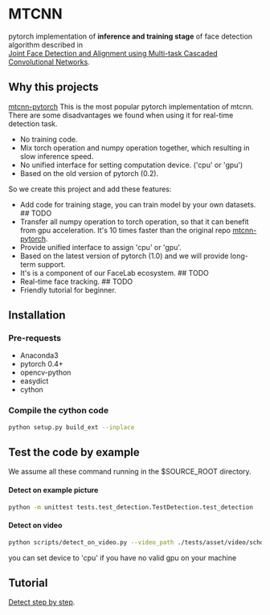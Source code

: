 # MTCNN

pytorch implementation of **inference and training stage** of face detection algorithm described in  
[Joint Face Detection and Alignment using Multi-task Cascaded Convolutional Networks](https://arxiv.org/abs/1604.02878).

## Why this projects

[mtcnn-pytorch](https://github.com/TropComplique/mtcnn-pytorch) This is the most popular pytorch implementation of mtcnn. There are some disadvantages we found when using it for real-time detection task.

- No training code.
- Mix torch operation and numpy operation together, which resulting in slow inference speed.
- No unified interface for setting computation device. ('cpu' or 'gpu')
- Based on the old version of pytorch (0.2).

So we create this project and add these features:

- Add code for training stage, you can train model by your own datasets. ## TODO
- Transfer all numpy operation to torch operation, so that it can benefit from gpu acceleration. It's 10 times faster than the original repo [mtcnn-pytorch](https://github.com/TropComplique/mtcnn-pytorch).
- Provide unified interface to assign 'cpu' or 'gpu'.
- Based on the latest version of pytorch (1.0) and we will provide long-term support.
- It's is a component of our FaceLab ecosystem.  ## TODO
- Real-time face tracking.  ## TODO
- Friendly tutorial for beginner.

## Installation

### Pre-requests

- Anaconda3
- pytorch 0.4+
- opencv-python
- easydict
- cython

### Compile the cython code

```bash
python setup.py build_ext --inplace
```

## Test the code by example

We assume all these command running in the $SOURCE_ROOT directory.

#### Detect on example picture

```bash
python -m unittest tests.test_detection.TestDetection.test_detection
```

#### Detect on video

```bash
python scripts/detect_on_video.py --video_path ./tests/asset/video/school.avi --device cuda:0 --minsize 24
```

you can set device to 'cpu' if you have no valid gpu on your machine

## Tutorial

[Detect step by step](./tutorial/detect_step_by_step.ipynb).